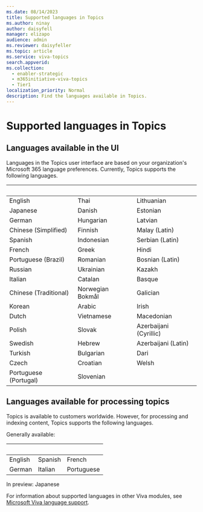 ```yaml
---
ms.date: 08/14/2023
title: Supported languages in Topics
ms.author: ninay
author: daisyfell
manager: elizapo
audience: admin
ms.reviewer: daisyfeller
ms.topic: article
ms.service: viva-topics
search.appverid: 
ms.collection:
  - enabler-strategic
  - m365initiative-viva-topics
  - Tier1
localization_priority: Normal
description: Find the languages available in Topics.
---
```



# Supported languages in Topics

## Languages available in the UI

Languages in the Topics user interface are based on your organization's Microsoft 365 language preferences. Currently, Topics supports the following languages.

|&nbsp;  | &nbsp; |&nbsp; |
|---|---|---|
English|Thai|Lithuanian
Japanese|Danish|Estonian
German|Hungarian|Latvian
Chinese (Simplified)|Finnish|Malay (Latin)
Spanish|Indonesian|Serbian (Latin)
French|Greek|Hindi
Portuguese (Brazil)|Romanian|Bosnian (Latin)
Russian|Ukrainian|Kazakh
Italian|Catalan|Basque
Chinese (Traditional)|Norwegian Bokmål|Galician
Korean|Arabic|Irish
Dutch|Vietnamese|Macedonian
Polish|Slovak|Azerbaijani (Cyrillic)
Swedish|Hebrew|Azerbaijani (Latin)
Turkish|Bulgarian|Dari
Czech|Croatian|Welsh
Portuguese (Portugal)|Slovenian |

## Languages available for processing topics

Topics is available to customers worldwide. However, for processing and indexing content, Topics supports the following languages.

Generally available:

|&nbsp;  | &nbsp; |&nbsp; |
|---|---|---|
English|Spanish |French |
German |Italian |Portuguese |

In preview:
Japanese

For information about supported languages in other Viva modules, see [Microsoft Viva language support](../topics/viva-language-support.md).
